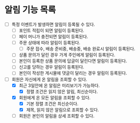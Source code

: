 # 알림 기능 목록

* [ ] 특정 이벤트가 발생하면 알림이 등록될 수 있다.
  * [ ] 포인트 적립이 되면 알림이 등록된다.
  * [ ] 페이 머니가 충전되면 알림이 등록된다.
  * [ ] 주문 상태에 따라 알림이 등록된다.
    * [ ] 주문 접수, 배송 준비중, 배송중, 배송 완료시 알림이 등록된다.
  * [ ] 상품 문의가 달린 경우 가게 주인에게 알림이 등록된다.
  * [ ] 본인이 등록한 상품 문의에 답글이 달린다면 알림이 등록된다.
  * [ ] 신고를 당하는 경우 알림이 등록된다.
  * [ ] 본인이 작성한 게시물에 댓글이 달리는 경우 알림이 등록된다.
* [ ] 회원은 자신에게 온 알림을 조회할 수 있다.
  * [x] 최근 3일안에 온 알림은 미리보기가 가능하다.
    * [x] 정렬 조건은 읽지 않은 알림, 최신순이다.
  * [x] 회원에게 온 모든 알림을 조회할 수 있다.
    * [x] 기본 정렬 조건은 최신순이다.
    * [x] 제목, 읽지 않은 알림으로 조회할 수 있다.
  * [ ] 회원은 본인의 알림을 상세 조회할 수 있다.
